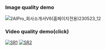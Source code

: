 ### **Image quality demo**
![2AIPro_회사소개서V6(홈페이지전용)230523_12](https://github.com/CheaeunLee/Test/assets/127072960/ea214d4b-323d-4290-8c8a-c1d3dba9509d)


### **Video quality demo(click)**
[![SR1](https://img.youtube.com/vi/nNWG7DGQrYs/maxresdefault.jpg)](https://youtu.be/nNWG7DGQrYs) 
[![SR2](https://img.youtube.com/vi/Q6KqRZ9lyes/maxresdefault.jpg)](https://youtu.be/Q6KqRZ9lyes)



